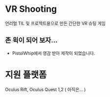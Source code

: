 # VR Shooting

언리얼 TIL 및 프로젝트용으로 만든 간단한 VR 슈팅 게임

## 존 윅이 되어 보자...

 + PistolWhip에서 영감 받아 제작이 되었습니다.

# 지원 플랫폼

Oculus Rift, Oculus Quest 1,2 ( 아직은... )



